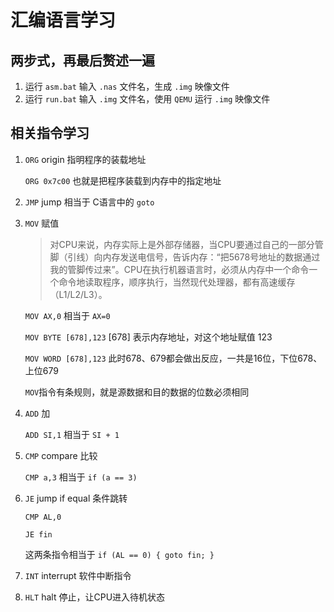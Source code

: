 # 汇编语言学习

## 两步式，再最后赘述一遍

1. 运行 `asm.bat` 输入 `.nas` 文件名，生成 `.img` 映像文件
2. 运行 `run.bat` 输入 `.img` 文件名，使用 `QEMU` 运行 `.img` 映像文件

## 相关指令学习

1. `ORG` origin 指明程序的装载地址

   `ORG 0x7c00` 也就是把程序装载到内存中的指定地址

2. `JMP` jump 相当于 C语言中的 `goto`

3. `MOV` 赋值

   > 对CPU来说，内存实际上是外部存储器，当CPU要通过自己的一部分管脚（引线）向内存发送电信号，告诉内存：“把5678号地址的数据通过我的管脚传过来”。CPU在执行机器语言时，必须从内存中一个命令一个命令地读取程序，顺序执行，当然现代处理器，都有高速缓存（L1/L2/L3）。

   `MOV AX,0` 相当于 `AX=0`

   `MOV BYTE [678],123` [678] 表示内存地址，对这个地址赋值 123

   `MOV WORD [678],123` 此时678、679都会做出反应，一共是16位，下位678、上位679

   `MOV`指令有条规则，就是源数据和目的数据的位数必须相同

4. `ADD` 加

   `ADD SI,1` 相当于 `SI + 1`

5. `CMP` compare 比较

   `CMP a,3` 相当于 `if (a == 3)`

6. `JE` jump if equal 条件跳转

   `CMP AL,0`

   `JE fin`

   这两条指令相当于 `if (AL == 0) { goto fin; }`

7. `INT` interrupt 软件中断指令

8. `HLT` halt 停止，让CPU进入待机状态